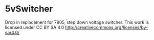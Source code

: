 5vSwitcher
==========

Drop in replacement for 7805, step down voltage switcher.
This work is licensed under CC BY SA 4.0
http://creativecommons.org/licenses/by-sa/4.0/
